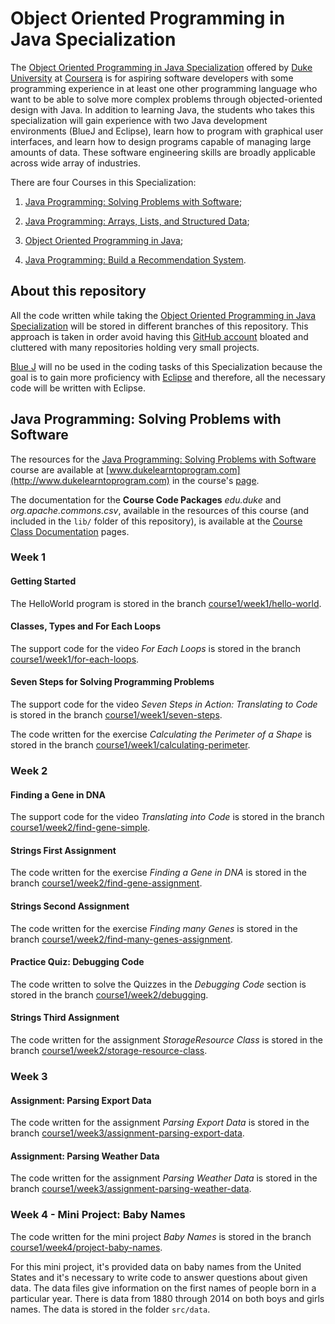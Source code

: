 # Object Oriented Programming in Java Specialization

The [Object Oriented Programming in Java Specialization](https://www.coursera.org/specializations/object-oriented-programming) offered by [Duke University](https://www.coursera.org/duke) at [Coursera](https://www.coursera.org) is for aspiring software developers with some programming experience in at least one other programming language who want to be able to solve more complex problems through objected-oriented design with Java. In addition to learning Java, the students who takes this specialization will gain experience with two Java development environments (BlueJ and Eclipse), learn how to program with graphical user interfaces, and learn how to design programs capable of managing large amounts of data. These software engineering skills are broadly applicable across wide array of industries.


There are four Courses in this Specialization:

1. [Java Programming: Solving Problems with Software](https://www.coursera.org/learn/java-programming);

2. [Java Programming: Arrays, Lists, and Structured Data](https://www.coursera.org/learn/java-programming-arrays-lists-data);

4. [Object Oriented Programming in Java](https://www.coursera.org/learn/object-oriented-java);

5. [Java Programming: Build a Recommendation System](https://www.coursera.org/learn/data-structures-optimizing-performance).

## About this repository

All the code written while taking the [Object Oriented Programming in Java Specialization](https://www.coursera.org/specializations/object-oriented-programming) will be stored in different branches of this repository. This approach is taken in order avoid having this [GitHub account](https://github.com/EnduranceCode) bloated and cluttered with many repositories holding very small projects.

[Blue J](https://www.bluej.org/) will no be used in the coding tasks of this Specialization because the goal is to gain more proficiency with [Eclipse](https://www.eclipse.org) and therefore, all the necessary code will be written with Eclipse.

## Java Programming: Solving Problems with Software

The resources for the [Java Programming: Solving Problems with Software](https://www.coursera.org/learn/java-programming) course are available at [www.dukelearntoprogram.com](http://www.dukelearntoprogram.com) in the course's [page](http://www.dukelearntoprogram.com/course2).

The documentation for the **Course Code Packages** *edu.duke* and *org.apache.commons.csv*, available in the resources of this course (and included in the `lib/` folder of this repository), is available at the [Course Class Documentation](http://www.dukelearntoprogram.com/course2/doc/javadoc/index.html?course=2) pages.

### Week 1

#### Getting Started

The HelloWorld program is stored in the branch [course1/week1/hello-world](https://github.com/EnduranceCode/JavaCourseraDuke/tree/course1/week1/hello-world).

#### Classes, Types and For Each Loops

The support code for the video *For Each Loops* is stored in the branch [course1/week1/for-each-loops](https://github.com/EnduranceCode/JavaCourseraDuke/tree/course1/week1/for-each-loops).

#### Seven Steps for Solving Programming Problems

The support code for the video *Seven Steps in Action: Translating to Code* is stored in the branch [course1/week1/seven-steps](https://github.com/EnduranceCode/JavaCourseraDuke/tree/course1/week1/seven-steps).

The code written for the exercise *Calculating the Perimeter of a Shape* is stored in the branch [course1/week1/calculating-perimeter](https://github.com/EnduranceCode/JavaCourseraDuke/tree/course1/week1/calculating-perimeter).

### Week 2

#### Finding a Gene in DNA

The support code for the video *Translating into Code* is stored in the branch [course1/week2/find-gene-simple](https://github.com/EnduranceCode/JavaCourseraDuke/tree/course1/week2/find-gene-simple).

#### Strings First Assignment

The code written for the exercise *Finding a Gene in DNA* is stored in the branch [course1/week2/find-gene-assignment](https://github.com/EnduranceCode/JavaCourseraDuke/tree/course1/week2/find-gene-assignment).

#### Strings Second Assignment

The code written for the exercise *Finding many Genes* is stored in the branch [course1/week2/find-many-genes-assignment](https://github.com/EnduranceCode/JavaCourseraDuke/tree/course1/week2/find-many-genes-assignment).

#### Practice Quiz: Debugging Code

The code written to solve the Quizzes in the *Debugging Code* section is stored in the branch [course1/week2/debugging](https://github.com/EnduranceCode/JavaCourseraDuke/tree/course1/week2/debugging).

#### Strings Third Assignment

The code written for the assignment *StorageResource Class* is stored in the branch [course1/week2/storage-resource-class](https://github.com/EnduranceCode/JavaCourseraDuke/tree/course1/week2/storage-resource-class).

### Week 3

#### Assignment: Parsing Export Data

The code written for the assignment *Parsing Export Data* is stored in the branch [course1/week3/assignment-parsing-export-data](https://github.com/EnduranceCode/JavaCourseraDuke/tree/course1/week3/assignment-parsing-export-data).

#### Assignment: Parsing Weather Data

The code written for the assignment *Parsing Weather Data* is stored in the branch [course1/week3/assignment-parsing-weather-data](https://github.com/EnduranceCode/JavaCourseraDuke/tree/course1/week3/assignment-parsing-weather-data).

### Week 4 - Mini Project: Baby Names

The code written for the mini project *Baby Names* is stored in the branch [course1/week4/project-baby-names](https://github.com/EnduranceCode/JavaCourseraDuke/tree/course1/week4/project-baby-names).

For this mini project, it's provided data on baby names from the United States and it's necessary to write code to answer questions about given data. The data files give information on the first names of people born in a particular year. There is data from 1880 through 2014 on both boys and girls names. The data is stored in the folder `src/data`.

